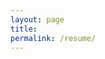 ```yaml
---
layout: page
title:
permalink: /resume/
---
```


<object data="{{ site.baseurl }}/download/GregorSchroeder.pdf" width="750" height="1000" type="application/pdf"></object>
